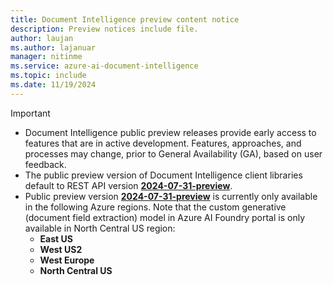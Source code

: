 ```yaml
---
title: Document Intelligence preview content notice
description: Preview notices include file.
author: laujan
ms.author: lajanuar
manager: nitinme
ms.service: azure-ai-document-intelligence
ms.topic: include
ms.date: 11/19/2024
---
```


> [!IMPORTANT]
>
> * Document Intelligence public preview releases provide early access to features that are in active development. Features, approaches, and processes may change, prior to General Availability (GA), based on user feedback.
> * The public preview version of Document Intelligence client libraries default to REST API version [**2024-07-31-preview**](/rest/api/aiservices/operation-groups?view=rest-aiservices-2024-07-31-preview&preserve-view=true).
> * Public preview version [**2024-07-31-preview**](/rest/api/aiservices/operation-groups?view=rest-aiservices-2024-07-31-preview&preserve-view=true) is currently only available in the following Azure regions. Note that the custom generative (document field extraction) model in Azure AI Foundry portal is only available in North Central US region:
>   * **East US**
>   * **West US2**
>   * **West Europe**
>   * **North Central US**
